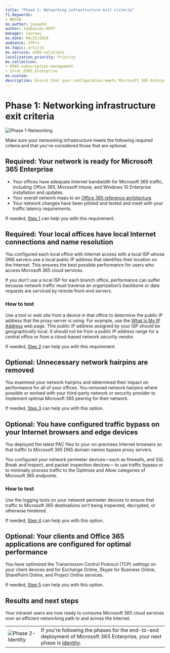 ```yaml
---
title: "Phase 1: Networking infrastructure exit criteria"
f1.keywords:
- NOCSH
ms.author: josephd
author: JoeDavies-MSFT
manager: laurawi
ms.date: 09/23/2019
audience: ITPro
ms.topic: article
ms.service: o365-solutions
localization_priority: Priority
ms.collection: 
- M365-subscription-management
- Strat_O365_Enterprise
ms.custom:
description: Ensure that your configuration meets Microsoft 365 Enterprise criteria for networking infrastructure.
---
```


# Phase 1: Networking infrastructure exit criteria

![Phase 1-Networking](./media/deploy-foundation-infrastructure/networking_icon-small.png)

Make sure your networking infrastructure meets the following required criteria and that you've considered those that are optional.

<a name="crit-networking-step1"></a>
## Required: Your network is ready for Microsoft 365 Enterprise

- Your offices have adequate Internet bandwidth for Microsoft 365 traffic, including Office 365, Microsoft Intune, and Windows 10 Enterprise installation and updates.
- Your overall network maps to an [Office 365 reference architecture](https://docs.microsoft.com/office365/enterprise/office-365-network-connectivity-principles#BKMK_P2).
- Your network changes have been piloted and tested and meet with your traffic latency requirements.

If needed, [Step 1](networking-provide-bandwidth-cloud-services.md) can help you with this requirement.

<a name="crit-networking-step2"></a>
## Required: Your local offices have local Internet connections and name resolution

You configured each local office with Internet access with a local ISP whose DNS servers use a local public IP address that identifies their location on the Internet. This ensures the best possible performance for users who access Microsoft 365 cloud services.

If you don’t use a local ISP for each branch office, performance can suffer because network traffic must traverse an organization’s backbone or data requests are serviced by remote front-end servers.

### How to test
Use a tool or web site from a device in that office to determine the public IP address that the proxy server is using. For example, use the [What Is My IP Address](https://www.whatismypublicip.com/) web page. This public IP address assigned by your ISP should be geographically local. It should not be from a public IP address range for a central office or from a cloud-based network security vendor.

If needed, [Step 2](networking-dns-resolution-same-location.md) can help you with this requirement.

<a name="crit-networking-step3"></a>
## Optional: Unnecessary network hairpins are removed

You examined your network hairpins and determined their impact on performance for all of your offices. You removed network hairpins where possible or worked with your third-party network or security provider to implement optimal Microsoft 365 peering for their network.

If needed, [Step 3](networking-avoid-network-hairpins.md) can help you with this option.


<a name="crit-networking-step4"></a>
## Optional: You have configured traffic bypass on your Internet browsers and edge devices

You deployed the latest PAC files to your on-premises Internet browsers so that traffic to Microsoft 365 DNS domain names bypass proxy servers.

You configured your network perimeter devices—such as firewalls, and SSL Break and Inspect, and packet inspection devices— to use traffic bypass or to minimally process traffic to the Optimize and Allow categories of Microsoft 365 endpoints.


### How to test

Use the logging tools on your network perimeter devices to ensure that traffic to Microsoft 365 destinations isn’t being inspected, decrypted, or otherwise hindered.

If needed, [Step 4](networking-configure-proxies-firewalls.md) can help you with this option.


<a name="crit-networking-step5"></a>
## Optional: Your clients and Office 365 applications are configured for optimal performance

You have optimized the Transmission Control Protocol (TCP) settings on your client devices and for Exchange Online, Skype for Business Online, SharePoint Online, and Project Online services.

If needed, [Step 5](networking-optimize-tcp-performance.md) can help you with this option.

## Results and next steps

Your intranet users are now ready to consume Microsoft 365 cloud services over an efficient networking path to and across the Internet.

|||
|:-------|:-----|
|![Phase 2-Identity](./media/deploy-foundation-infrastructure/identity_icon-small.png)| If you're following the phases for the end-to-end deployment of Microsoft 365 Enterprise, your next phase is [identity](identity-infrastructure.md). |

